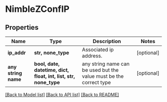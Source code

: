 # NimbleZConfIP


## Properties
Name | Type | Description | Notes
------------ | ------------- | ------------- | -------------
**ip_addr** | **str, none_type** | Associated ip address. | [optional] 
**any string name** | **bool, date, datetime, dict, float, int, list, str, none_type** | any string name can be used but the value must be the correct type | [optional]

[[Back to Model list]](../README.md#documentation-for-models) [[Back to API list]](../README.md#documentation-for-api-endpoints) [[Back to README]](../README.md)


